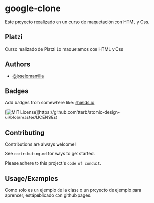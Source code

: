 # google-clone

Este proyecto reealizado en un curso de maquetación con HTML y Css.


## Platzi   

Curso realizado de Platzi
Lo maquetamos con HTML y Css

## Authors

- [@joselomantilla](https://github.com/jmanti1804)


## Badges

Add badges from somewhere like: [shields.io](https://shields.io/)

[![MIT License](https://img.shields.io/apm/l/atomic-design-ui.svg?)](https://github.com/tterb/atomic-design-ui/blob/master/LICENSEs)


## Contributing

Contributions are always welcome!

See `contributing.md` for ways to get started.

Please adhere to this project's `code of conduct`.


## Usage/Examples

Como solo es un ejemplo de la clase o un proyecto de ejemplo para aprender, estápublicado con github pages.



